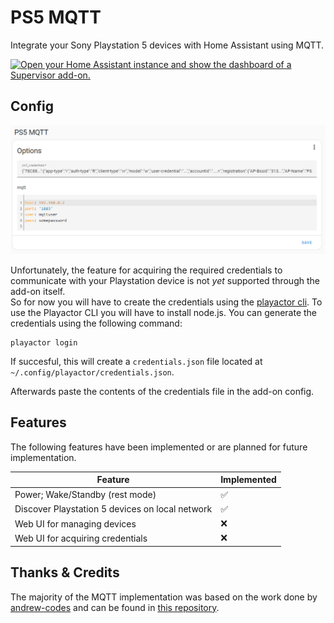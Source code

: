# PS5 MQTT
Integrate your Sony Playstation 5 devices with Home Assistant using MQTT.

[![Open your Home Assistant instance and show the dashboard of a Supervisor add-on.](https://my.home-assistant.io/badges/supervisor_addon.svg)](https://my.home-assistant.io/redirect/supervisor_addon/?addon=PS5+MQTT&repository_url=https%3A%2F%2Fgithub.com%2FFunkeyFlo%2Fps5-mqtt)

## Config

![example config](.images/config.png)

Unfortunately, the feature for acquiring the required credentials to communicate with your Playstation device is not *yet* supported through the add-on itself.
<br>
So for now you will have to create the credentials using the [playactor cli](https://github.com/dhleong/playactor). To use the Playactor CLI you will have to install node.js. You can generate the credentials using the following command:

```
playactor login
```

If succesful, this will create a `credentials.json` file located at `~/.config/playactor/credentials.json`.

Afterwards paste the contents of the credentials file in the add-on config.

## Features
The following features have been implemented or are planned for future implementation.

| Feature                                         | Implemented |
| ----------------------------------------------- | ----------- |
| Power; Wake/Standby (rest mode)                 | ✅           |
| Discover Playstation 5 devices on local network | ✅           |
| Web UI for managing devices                     | ❌           |
| Web UI for acquiring credentials                | ❌           |

## Thanks & Credits
The majority of the MQTT implementation was based on the work done by [andrew-codes](https://github.com/andrew-codes) and can be found in [this repository](https://github.com/andrew-codes/home-automation).

